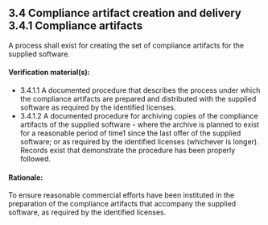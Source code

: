 ## 3.4 Compliance artifact creation and delivery 3.4.1 Compliance artifacts
A process shall exist for creating the set of compliance artifacts for the supplied software.

#### Verification material(s):
* 3.4.1.1 A documented procedure that describes the process under which the compliance artifacts are prepared and distributed with the supplied software as required by the identified licenses.
* 3.4.1.2 A documented procedure for archiving copies of the compliance artifacts of the supplied software - where the archive is planned to exist for a reasonable period of time1 since the last offer of the supplied software; or as required by the identified licenses (whichever is longer). Records exist that demonstrate the procedure has been properly followed.

#### Rationale:
To ensure reasonable commercial efforts have been instituted in the preparation of the compliance artifacts that accompany the supplied software, as required by the identified licenses.